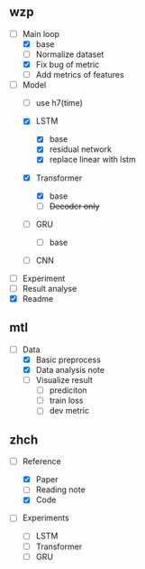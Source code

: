 ## wzp

* [ ] Main loop
  * [X] base
  * [ ] Normalize dataset
  * [X] Fix bug of metric
  * [ ] Add metrics of features
* [ ] Model
  * [ ] use h7(time)
  * [X] LSTM

    * [X] base
    * [X] residual network
    * [X] replace linear with lstm
  * [X] Transformer

    * [X] base
    * [ ] ~~Decoder only~~
  * [ ] GRU

    * [ ] base
  * [ ] CNN
* [ ] Experiment
* [ ] Result analyse
* [X] Readme

## mtl

* [ ] Data
  * [X] Basic preprocess
  * [X] Data analysis note
  * [ ] Visualize result
    * [ ] prediciton
    * [ ] train loss
    * [ ] dev metric

## zhch

* [ ] Reference

  * [X] Paper
  * [ ] Reading note
  * [X] Code
* [ ] Experiments

  * [ ] LSTM
  * [ ] Transformer
  * [ ] GRU
